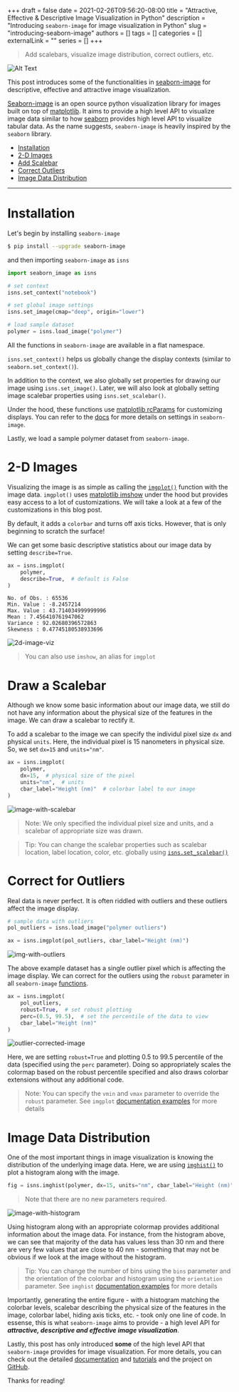 +++ 
draft = false
date = 2021-02-26T09:56:20-08:00
title = "Attractive, Effective & Descriptive Image Visualization in Python"
description = "Introducing `seaborn-image` for image visualization in Python"
slug = "introducing-seaborn-image"
authors = []
tags = []
categories = []
externalLink = ""
series = []
+++

> Add scalebars, visualize image distribution, correct outliers, etc.

![Alt Text](https://dev-to-uploads.s3.amazonaws.com/i/1d1ajhzj0n67b4qbwdsl.png)

This post introduces some of the functionalities in [seaborn-image](https://github.com/SarthakJariwala/seaborn-image) for descriptive, effective and attractive image visualization.

[Seaborn-image](https://github.com/SarthakJariwala/seaborn-image) is an open source python visualization library for images built on top of [matplotlib](https://matplotlib.org/). It aims to provide a high level API to visualize image data similar to how [seaborn](https://seaborn.pydata.org/) provides high level API to visualize tabular data. As the name suggests, `seaborn-image` is heavily inspired by the `seaborn` library.

- [Installation](#installation)
- [2-D Images](#2-d-images)
- [Add Scalebar](#draw-a-scalebar)
- [Correct Outliers](#correct-for-outliers)
- [Image Data Distribution](#image-data-distribution)

---

# Installation

Let's begin by installing `seaborn-image`
```bash
$ pip install --upgrade seaborn-image
```
and then importing `seaborn-image` as `isns`

```python
import seaborn_image as isns

# set context 
isns.set_context("notebook")

# set global image settings
isns.set_image(cmap="deep", origin="lower")

# load sample dataset
polymer = isns.load_image("polymer")
```

All the functions in `seaborn-image` are available in a flat namespace.

`isns.set_context()` helps us globally change the display contexts (similar to `seaborn.set_context()`). 

In addition to the context, we also globally set properties for drawing our image using `isns.set_image()`. Later, we will also look at globally setting image scalebar properties using `isns.set_scalebar()`. 

Under the hood, these functions use [matplotlib rcParams](https://matplotlib.org/tutorials/introductory/customizing.html) for customizing displays. You can refer to the [docs](https://seaborn-image.readthedocs.io/en/latest/api/_context.html) for more details on settings in `seaborn-image`.

Lastly, we load a sample polymer dataset from `seaborn-image`.

# 2-D Images

Visualizing the image is as simple as calling the [`imgplot()`](https://seaborn-image.readthedocs.io/en/latest/api/imgplot.html) function with the image data. `imgplot()` uses [matplotlib imshow](https://matplotlib.org/3.2.1/api/_as_gen/matplotlib.pyplot.imshow.html) under the hood but provides easy access to a lot of customizations. We will take a look at a few of the customizations in this blog post.

By default, it adds a `colorbar` and turns off axis ticks. However, that is only beginning to scratch the surface! 

We can get some basic descriptive statistics about our image data by setting `describe=True`.

```python
ax = isns.imgplot(
    polymer,
    describe=True,  # default is False
)
```
```
No. of Obs. : 65536
Min. Value : -8.2457214
Max. Value : 43.714034999999996
Mean : 7.456410761947062
Variance : 92.02680396572863
Skewness : 0.47745180538933696
```
![2d-image-viz](https://dev-to-uploads.s3.amazonaws.com/i/bvt3c9rcp82zjslytmyb.png)

> You can also use `imshow`, an alias for `imgplot`

# Draw a Scalebar

Although we know some basic information about our image data, we still do not have any information about the physical size of the features in the image. We can draw a scalebar to rectify it.

To add a scalebar to the image we can specify the individul pixel size `dx` and physical `units`. Here, the individual pixel is 15 nanometers in physical size. So, we set `dx=15` and `units="nm"`. 

```python
ax = isns.imgplot(
    polymer,
    dx=15,  # physical size of the pixel
    units="nm",  # units 
    cbar_label="Height (nm)"  # colorbar label to our image
)
```

![image-with-scalebar](https://dev-to-uploads.s3.amazonaws.com/i/ry9cmfgr6iq1m906a992.png)

> Note: We only specified the individual pixel size and units, and a scalebar of appropriate size was drawn.

> Tip: You can change the scalebar properties such as scalebar location, label location, color, etc. globally using [`isns.set_scalebar()`](https://seaborn-image.readthedocs.io/en/latest/api/_context.html#seaborn_image.set_scalebar)

# Correct for Outliers

Real data is never perfect. It is often riddled with outliers and these outliers affect the image display.

```python
# sample data with outliers
pol_outliers = isns.load_image("polymer outliers")

ax = isns.imgplot(pol_outliers, cbar_label="Height (nm)")
```

![img-with-outliers](https://dev-to-uploads.s3.amazonaws.com/i/xel9ejs2f2058f74ocze.png)

The above example dataset has a single outlier pixel which is affecting the image display. We can correct for the outliers using the `robust` parameter in all `seaborn-image` [functions](https://seaborn-image.readthedocs.io/en/latest/reference.html).

```python
ax = isns.imgplot(
    pol_outliers,
    robust=True,  # set robust plotting
    perc=(0.5, 99.5),  # set the percentile of the data to view
    cbar_label="Height (nm)"
)
```

![outlier-corrected-image](https://dev-to-uploads.s3.amazonaws.com/i/hclbuxcx5edorfain05v.png)

Here, we are setting `robust=True` and plotting 0.5 to 99.5 percentile of the data (specified using the `perc` parameter). Doing so appropriately scales the colormap based on the robust percentile specified and also draws colorbar extensions without any additional code.

> Note: You can specify the `vmin` and `vmax` parameter to override the `robust` parameter. See `imgplot` [documentation examples](https://seaborn-image.readthedocs.io/en/latest/api/imgplot.html) for more details

# Image Data Distribution

One of the most important things in image visualization is knowing the distribution of the underlying image data. Here, we are using [`imghist()`](https://seaborn-image.readthedocs.io/en/latest/api/imghist.html) to plot a histogram along with the image.

```python
fig = isns.imghist(polymer, dx=15, units="nm", cbar_label="Height (nm)")
```
> Note that there are no new parameters required.

![image-with-histogram](https://dev-to-uploads.s3.amazonaws.com/i/1d1ajhzj0n67b4qbwdsl.png)

Using histogram along with an appropriate colormap provides additional information about the image data. For instance, from the histogram above, we can see that majority of the data has values less than 30 nm and there are very few values that are close to 40 nm - something that may not be obvious if we look at the image without the histogram.

> Tip: You can change the number of bins using the `bins` parameter and the orientation of the colorbar and histogram using the `orientation` parameter. See `imghist` [documentation examples](https://seaborn-image.readthedocs.io/en/latest/api/imghist.html) for more details

Importantly, generating the entire figure - with a histogram matching the colorbar levels, scalebar describing the physical size of the features in the image, colorbar label, hiding axis ticks, etc. - took only one line of code. In essense, this is what `seaborn-image` aims to provide - a high level API for **_attractive, descriptive and effective image visualization_**.

Lastly, this post has only introduced **some** of the high level API that `seaborn-image` provides for image visualization. For more details, you can check out the detailed [documentation](https://seaborn-image.readthedocs.io/en/latest/) and [tutorials](https://seaborn-image.readthedocs.io/en/latest/tutorial.html) and the project on [GitHub](https://github.com/SarthakJariwala/seaborn-image).

Thanks for reading!